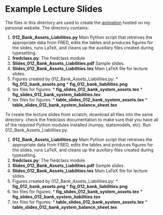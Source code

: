 Example Lecture Slides
======================

The files in this directory are used to create the [animation](http://www.briancjenkins.com/pdf/Slides_012_Bank_Assets_Liabilities.pdf) hosted on my personal website. The directory contains:

  1. **012_Bank_Assets_Liabilities.py**	Main Python script that retreives the appropriate data from FRED, edits the tables and produces figures for the slides, runs LaTeX, and cleans up the auxillary files created during typesetting.
  2. **fredclass.py**: The fredclass module
  3. **Slides_012_Bank_Assets_Liabilities.pdf** Sample slides.
  4. **Slides_012_Bank_Assets_Liabilities.tex**	Main LaTeX file for lecture slides.
  5. Figures created by 012_Bank_Assets_Liabilities.py:
    * **fig_012_bank_assets.png**
    * **fig_012_bank_liabilities.png**
  6. tex files for figures:
    * **fig_slides_012_bank_system_assets.tex**
    * **fig_slides_012_bank_system_liabilities.tex**
  7. tex files for figures:
    * **table_slides_012_bank_system_assets.tex**
    * **table_slides_012_bank_system_balance_sheet.tex**
    <!--* **table_slides_012_bank_system_liabilities.tex**-->
    <!--* **table_slides_012_bank_system_loans.tex**-->

  To create the lecture slides from scratch, download all files into the same directory. check the fredclass documentation to make sure that you have all of the required Python modules installed (numpy, statsmodels, etc). Run 012_Bank_Assets_Liabilities.py.


  1. **012_Bank_Assets_Liabilities.py**	Main Python script that retreives the appropriate data from FRED, edits the tables and produces figures for the slides, runs LaTeX, and cleans up the auxillary files created during typesetting.
  2. **fredclass.py**: The fredclass module
  3. **Slides_012_Bank_Assets_Liabilities.pdf** Sample slides.
  4. **Slides_012_Bank_Assets_Liabilities.tex**	Main LaTeX file for lecture slides.
  5. Figures created by 012_Bank_Assets_Liabilities.py:
    * **fig_012_bank_assets.png**
    * **fig_012_bank_liabilities.png**
  6. tex files for figures:
    * **fig_slides_012_bank_system_assets.tex**
    * **fig_slides_012_bank_system_liabilities.tex**
  7. tex files for figures:
    * **table_slides_012_bank_system_assets.tex**
    * **table_slides_012_bank_system_balance_sheet.tex**
  
